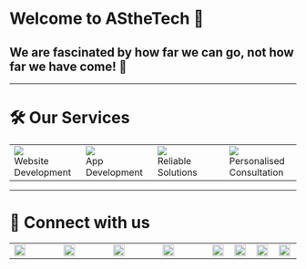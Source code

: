 # Welcome to AStheTech 🌈

## We are fascinated by how far we can go, not how far we have come! 🚀

<hr>

# 🛠 Our Services

<table style="border:0px solid #0D1117; width:100%;">

<td style="border:0px ; width:25%;">
<div>
    <img src="https://img.icons8.com/external-fauzidea-gradient-fauzidea/64/000000/external-website-online-learning-fauzidea-gradient-fauzidea-2.png"/>  
</div> 
Website Development
</td>
<td style="border:0px ; width:25%;">
<div>
    <img src="https://img.icons8.com/nolan/64/medical-mobile-app.png"/>  
</div> 
App Development
</td>
<td style="border:0px ; width:25%;">
<div>
    <img src="https://img.icons8.com/nolan/64/helping-hand.png"/>  
</div> 
Reliable Solutions

</td>
<td style="border:0px ; width:25%;">
<div>
    <img src="https://img.icons8.com/external-icongeek26-outline-gradient-icongeek26/64/000000/external-website-project-work-icongeek26-outline-gradient-icongeek26.png"/>  
</div> 
Personalised Consultation
</td>
</table>

<hr>

# 🤝 Connect with us 
<table>
<td style="border:0px ; width:25%;">
<a href="https://asthetech.vercel.app/">
  <img align="left" alt="AStheTech's Website" width="20px" src="https://simpleicons.now.sh/firefox/495f7e" />
</a>
</td><td style="border:0px ; width:25%;">
<a href="https://twitter.com/AStheTECH">
  <img align="left" alt="AStheTech's Twitter" width="20px" src="https://simpleicons.now.sh/twitter/495f7e" />
</a>
</td><td style="border:0px ; width:25%;">
<a href="https://www.instagram.com/asthetech/">
  <img align="left" alt="AStheTech's Instagram" width="20px" src="https://simpleicons.now.sh/instagram/495f7e" />
</a>
</td><td style="border:0px ; width:25%;">
<a href="#">
  <img align="left" alt="AStheTech's Facebook" width="20px" src="https://simpleicons.now.sh/facebook/495f7e" />
</a>
</td><td style="border:0px ; width:25%;">
<a href="#">
  <img align="left" alt="AStheTech's Youtube" width="20px" src="https://simpleicons.now.sh/youtube/495f7e" />
</a>
</td><td style="border:0px ; width:25%;">
<a href="https://www.linkedin.com/company/asthetech/">
  <img align="left" alt="AStheTech's Linkedin" width="20px" src="https://simpleicons.now.sh/linkedin/495f7e" />
</a>
</td><td style="border:0px ; width:25%;">
<a href="https://github.com/AS-the-Tech">
  <img align="left" alt="AStheTech's Github" width="20px" src="https://simpleicons.now.sh/github/495f7e" />
</a>
</td><td style="border:0px ; width:25%;">
<a href="mailto:contact@asthetech.com">
  <img align="left" alt="AStheTech's Mail" width="20px" src="https://simpleicons.now.sh/gmail/495f7e" />
</a>
</td>

</table>
